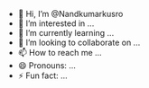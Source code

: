 - 👋 Hi, I’m @Nandkumarkusro
- 👀 I’m interested in ...
- 🌱 I’m currently learning ...
- 💞️ I’m looking to collaborate on ...
- 📫 How to reach me ...
- 😄 Pronouns: ...
- ⚡ Fun fact: ...

<!---
Nandkumarkusro/Nandkumarkusro is a ✨ special ✨ repository because its `README.md` (this file) appears on your GitHub profile.
You can click the Preview link to take a look at your changes.
--->
